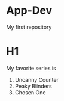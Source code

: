 # App-Dev
My first repository
# H1
My favorite series is 
1. Uncanny Counter
2. Peaky Blinders
3. Chosen One
